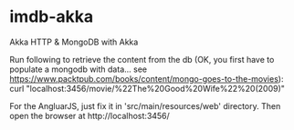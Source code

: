# imdb-akka
Akka HTTP &amp; MongoDB with Akka

Run following to retrieve the content from the db (OK, you first have to populate a mongodb with data...
see https://www.packtpub.com/books/content/mongo-goes-to-the-movies):
curl "localhost:3456/movie/%22The%20Good%20Wife%22%20(2009)"

For the AngluarJS, just fix it in 'src/main/resources/web' directory. Then open the browser at http://localhost:3456/